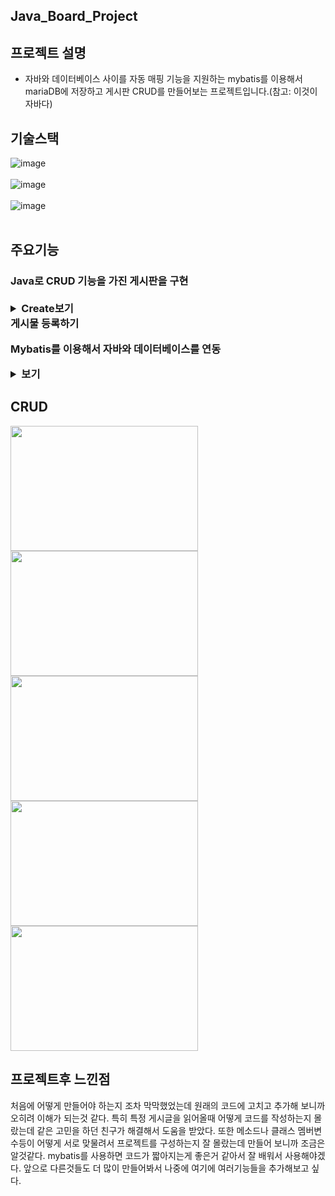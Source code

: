 Java_Board_Project
----------------------------------------------------------------------------------------------------------------------------------------------
프로젝트 설명
----------------------------------------------------------------------------------------------------------------------------------------------
* 자바와 데이터베이스 사이를 자동 매핑 기능을 지원하는 mybatis를 이용해서 mariaDB에 저장하고 게시판 CRUD를 만들어보는 프로젝트입니다.(참고: 이것이자바다)

기술스택
-----------------------------------------------------------------------------------------------------------------------------------------------
![image](https://github.com/Jaehyuk-96/java_board_project/assets/145963663/b5061fc7-7708-48cb-8d5f-77ece6976f20)<br><br>
![image](https://github.com/Jaehyuk-96/java_board_project/assets/145963663/f0a53ea5-cc17-4a17-a5d9-8aef761f5932)<br><br>
![image](https://github.com/Jaehyuk-96/java_board_project/assets/145963663/a4c9afc5-30fe-44ed-b9af-3a2af679c328)<br><br>

주요기능
-----------------------------------------------------------------------------------------------------------------------------------------------
<h3>Java로 CRUD 기능을 가진 게시판을 구현
  <br/>
   <br/>
   <details>
    <summary>Create보기</summary>
    <img src="https://github.com/Jaehyuk-96/java_board_project/assets/145963663/73c5bd66-9c49-4f37-a4dd-c0f42603e676" height="200px"  width="300px"/>
  
```java
   //게시글을 새롭게 추가하는 메서드
	public void insertBoard(String btitle, String bcontent, String bwriter, Date bdate) {
		SqlSession session = sqlSessionFactory.openSession();//새로운 데이터 베이스의 세션을 시작
		BoardMapper mapper = session.getMapper(BoardMapper.class);//boardmapper의 메서드를 데이터 베이스와 상호작용하는 mapper 객체에 넣음
		Board board = new Board(btitle, bcontent, bwriter, bdate);//새로운 게시글 객체를 데이터를 받아서 생성
		mapper.insertBoard(board);//mapper 객체를 사용하여 데이터베이스에 게시글 추가

		session.commit();
	}

```
 
 
  
</details>
게시물 등록하기

Mybatis를 이용해서 자바와 데이터베이스를 연동
  <details>
    <summary>보기</summary>
    <img src="https://github.com/Jaehyuk-96/java_board_project/assets/145963663/73c5bd66-9c49-4f37-a4dd-c0f42603e676" height="200px"  width="300px"/>

</details>

CRUD
------------------------------------------------------------------------------------------------------------------------------------------------
<img src="https://github.com/Jaehyuk-96/java_board_project/assets/145963663/73c5bd66-9c49-4f37-a4dd-c0f42603e676" height="200px"  width="300px"/>
<img src="https://github.com/Jaehyuk-96/java_board_project/assets/145963663/df13d800-0fb0-4c52-9218-5404141de2f3" height="200px"  width="300px"/>
<img src="https://github.com/Jaehyuk-96/java_board_project/assets/145963663/4bcd8d50-4163-4607-b1cd-893a8b49b28b" height="200px"  width="300px"/>
<img src="https://github.com/Jaehyuk-96/java_board_project/assets/145963663/e094607b-85b0-4225-aca5-1a0be2af64a1" height="200px"  width="300px"/>
<img src="https://github.com/Jaehyuk-96/java_board_project/assets/145963663/4809a216-7222-4596-8451-ce62ebe605f4" height="200px"  width="300px"/>

프로젝트후 느낀점
------------------------------------------------------------------------------------------------------------------------------------------------
처음에 어떻게 만들어야 하는지 조차 막막했었는데 원래의 코드에 고치고 추가해 보니까 오히려 이해가 되는것 같다. 특히 특정 게시글을 읽어올때 어떻게 코드를 작성하는지 몰랐는데 같은 고민을 하던 친구가 해결해서 도움을 받았다. 또한  메소드나 클래스 멤버변수등이 어떻게 서로 맞물려서 프로젝트를 구성하는지 잘 몰랐는데 만들어 보니까 조금은 알것같다. mybatis를 사용하면 코드가 짧아지는게 좋은거 같아서 잘 배워서 사용해야겠다. 앞으로 다른것들도 더 많이 만들어봐서 나중에 여기에 여러기능들을 추가해보고 싶다.








